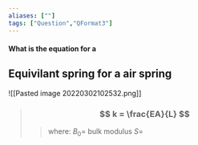 ```yaml
---
aliases: [""]
tags: ["Question","QFormat3"]
---
```


#### What is the equation for a
## Equivilant spring for a air spring

![[Pasted image 20220302102532.png]]

> ### $$ k = \frac{EA}{L} $$ 
>> where:
>> $B_{0}=$ bulk modulus
>> $S=$
